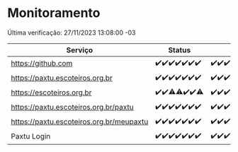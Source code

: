 # Monitoramento

Última verificação: 27/11/2023 13:08:00 -03

|Serviço|Status|Últimas 24h|
|---|---|---|
|https://github.com|<span title="2023-11-20: OK=24">✔️</span><span title="2023-11-21: OK=24">✔️</span><span title="2023-11-22: OK=23">✔️</span><span title="2023-11-23: OK=24">✔️</span><span title="2023-11-24: OK=24">✔️</span><span title="2023-11-25: OK=24">✔️</span><span title="2023-11-26: OK=17">✔️</span>|<span title="26/11/2023 14:03:00 -03 : 200">✔️</span><span title="26/11/2023 15:07:00 -03 : 200">✔️</span><span title="26/11/2023 16:03:00 -03 : 200">✔️</span><span title="26/11/2023 17:06:00 -03 : 200">✔️</span><span title="26/11/2023 18:03:00 -03 : 200">✔️</span><span title="26/11/2023 19:04:00 -03 : 200">✔️</span><span title="26/11/2023 20:04:00 -03 : 200">✔️</span><span title="26/11/2023 21:31:00 -03 : 200">✔️</span><span title="26/11/2023 22:46:00 -03 : 200">✔️</span><span title="26/11/2023 23:20:00 -03 : 200">✔️</span><span title="27/11/2023 00:07:00 -03 : 200">✔️</span><span title="27/11/2023 01:07:00 -03 : 200">✔️</span><span title="27/11/2023 02:06:00 -03 : 200">✔️</span><span title="27/11/2023 03:08:00 -03 : 200">✔️</span><span title="27/11/2023 04:06:00 -03 : 200">✔️</span><span title="27/11/2023 05:09:00 -03 : 200">✔️</span><span title="27/11/2023 06:07:00 -03 : 200">✔️</span><span title="27/11/2023 07:07:00 -03 : 200">✔️</span><span title="27/11/2023 08:04:00 -03 : 200">✔️</span><span title="27/11/2023 09:11:00 -03 : 200">✔️</span><span title="27/11/2023 10:10:00 -03 : 200">✔️</span><span title="27/11/2023 11:06:00 -03 : 200">✔️</span><span title="27/11/2023 12:06:00 -03 : 200">✔️</span><span title="27/11/2023 13:08:00 -03 : 200">✔️</span>|
|https://paxtu.escoteiros.org.br|<span title="2023-11-20: OK=24">✔️</span><span title="2023-11-21: OK=24">✔️</span><span title="2023-11-22: OK=23">✔️</span><span title="2023-11-23: OK=24">✔️</span><span title="2023-11-24: OK=24">✔️</span><span title="2023-11-25: OK=24">✔️</span><span title="2023-11-26: OK=17">✔️</span>|<span title="26/11/2023 14:03:00 -03 : 200">✔️</span><span title="26/11/2023 15:07:00 -03 : 200">✔️</span><span title="26/11/2023 16:03:00 -03 : 200">✔️</span><span title="26/11/2023 17:06:00 -03 : 200">✔️</span><span title="26/11/2023 18:03:00 -03 : 200">✔️</span><span title="26/11/2023 19:04:00 -03 : 200">✔️</span><span title="26/11/2023 20:04:00 -03 : 200">✔️</span><span title="26/11/2023 21:31:00 -03 : 200">✔️</span><span title="26/11/2023 22:46:00 -03 : 200">✔️</span><span title="26/11/2023 23:20:00 -03 : 200">✔️</span><span title="27/11/2023 00:07:00 -03 : 200">✔️</span><span title="27/11/2023 01:07:00 -03 : 200">✔️</span><span title="27/11/2023 02:06:00 -03 : 200">✔️</span><span title="27/11/2023 03:08:00 -03 : 200">✔️</span><span title="27/11/2023 04:06:00 -03 : 200">✔️</span><span title="27/11/2023 05:09:00 -03 : 200">✔️</span><span title="27/11/2023 06:07:00 -03 : 200">✔️</span><span title="27/11/2023 07:07:00 -03 : 200">✔️</span><span title="27/11/2023 08:04:00 -03 : 200">✔️</span><span title="27/11/2023 09:11:00 -03 : 200">✔️</span><span title="27/11/2023 10:10:00 -03 : 200">✔️</span><span title="27/11/2023 11:06:00 -03 : 200">✔️</span><span title="27/11/2023 12:06:00 -03 : 200">✔️</span><span title="27/11/2023 13:08:00 -03 : 200">✔️</span>|
|https://escoteiros.org.br|<span title="2023-11-20: OK=24">✔️</span><span title="2023-11-21: OK=24">✔️</span><span title="2023-11-22: OK=22, Falhas=1">⚠️</span><span title="2023-11-23: OK=23, Falhas=1">⚠️</span><span title="2023-11-24: OK=24">✔️</span><span title="2023-11-25: OK=24">✔️</span><span title="2023-11-26: OK=16, Falhas=1">⚠️</span>|<span title="26/11/2023 14:03:00 -03 : 200">✔️</span><span title="26/11/2023 15:07:00 -03 : 200">✔️</span><span title="26/11/2023 16:03:00 -03 : 200">✔️</span><span title="26/11/2023 17:06:00 -03 : 200">✔️</span><span title="26/11/2023 18:03:00 -03 : 200">✔️</span><span title="26/11/2023 19:04:00 -03 : 200">✔️</span><span title="26/11/2023 20:04:00 -03 : 200">✔️</span><span title="26/11/2023 21:31:00 -03 : 200">✔️</span><span title="26/11/2023 22:46:00 -03 : 200">✔️</span><span title="26/11/2023 23:20:00 -03 : 200">✔️</span><span title="27/11/2023 00:07:00 -03 : 200">✔️</span><span title="27/11/2023 01:07:00 -03 : 200">✔️</span><span title="27/11/2023 02:06:00 -03 : 200">✔️</span><span title="27/11/2023 03:08:00 -03 : 200">✔️</span><span title="27/11/2023 04:06:00 -03 : 200">✔️</span><span title="27/11/2023 05:09:00 -03 : 200">✔️</span><span title="27/11/2023 06:07:00 -03 : 200">✔️</span><span title="27/11/2023 07:07:00 -03 : 200">✔️</span><span title="27/11/2023 08:04:00 -03 : 200">✔️</span><span title="27/11/2023 09:11:00 -03 : 200">✔️</span><span title="27/11/2023 10:10:00 -03 : 200">✔️</span><span title="27/11/2023 11:06:00 -03 : 200">✔️</span><span title="27/11/2023 12:06:00 -03 : 200">✔️</span><span title="27/11/2023 13:08:00 -03 : 200">✔️</span>|
|https://paxtu.escoteiros.org.br/paxtu|<span title="2023-11-20: OK=24">✔️</span><span title="2023-11-21: OK=24">✔️</span><span title="2023-11-22: OK=23">✔️</span><span title="2023-11-23: OK=24">✔️</span><span title="2023-11-24: OK=24">✔️</span><span title="2023-11-25: OK=24">✔️</span><span title="2023-11-26: OK=17">✔️</span>|<span title="26/11/2023 14:03:00 -03 : 200">✔️</span><span title="26/11/2023 15:07:00 -03 : 200">✔️</span><span title="26/11/2023 16:03:00 -03 : 200">✔️</span><span title="26/11/2023 17:06:00 -03 : 200">✔️</span><span title="26/11/2023 18:03:00 -03 : 200">✔️</span><span title="26/11/2023 19:04:00 -03 : 200">✔️</span><span title="26/11/2023 20:04:00 -03 : 200">✔️</span><span title="26/11/2023 21:31:00 -03 : 200">✔️</span><span title="26/11/2023 22:46:00 -03 : 200">✔️</span><span title="26/11/2023 23:20:00 -03 : 200">✔️</span><span title="27/11/2023 00:07:00 -03 : 200">✔️</span><span title="27/11/2023 01:07:00 -03 : 200">✔️</span><span title="27/11/2023 02:06:00 -03 : 200">✔️</span><span title="27/11/2023 03:09:00 -03 : 200">✔️</span><span title="27/11/2023 04:06:00 -03 : 200">✔️</span><span title="27/11/2023 05:09:00 -03 : 200">✔️</span><span title="27/11/2023 06:07:00 -03 : 200">✔️</span><span title="27/11/2023 07:07:00 -03 : 200">✔️</span><span title="27/11/2023 08:04:00 -03 : 200">✔️</span><span title="27/11/2023 09:11:00 -03 : 200">✔️</span><span title="27/11/2023 10:10:00 -03 : 200">✔️</span><span title="27/11/2023 11:06:00 -03 : 200">✔️</span><span title="27/11/2023 12:06:00 -03 : 200">✔️</span><span title="27/11/2023 13:08:00 -03 : 200">✔️</span>|
|https://paxtu.escoteiros.org.br/meupaxtu|<span title="2023-11-20: OK=24">✔️</span><span title="2023-11-21: OK=24">✔️</span><span title="2023-11-22: OK=23">✔️</span><span title="2023-11-23: OK=24">✔️</span><span title="2023-11-24: OK=24">✔️</span><span title="2023-11-25: OK=24">✔️</span><span title="2023-11-26: OK=17">✔️</span>|<span title="26/11/2023 14:03:00 -03 : 200">✔️</span><span title="26/11/2023 15:07:00 -03 : 200">✔️</span><span title="26/11/2023 16:03:00 -03 : 200">✔️</span><span title="26/11/2023 17:06:00 -03 : 200">✔️</span><span title="26/11/2023 18:03:00 -03 : 200">✔️</span><span title="26/11/2023 19:04:00 -03 : 200">✔️</span><span title="26/11/2023 20:04:00 -03 : 200">✔️</span><span title="26/11/2023 21:31:00 -03 : 200">✔️</span><span title="26/11/2023 22:46:00 -03 : 200">✔️</span><span title="26/11/2023 23:20:00 -03 : 200">✔️</span><span title="27/11/2023 00:07:00 -03 : 200">✔️</span><span title="27/11/2023 01:07:00 -03 : 200">✔️</span><span title="27/11/2023 02:06:00 -03 : 200">✔️</span><span title="27/11/2023 03:09:00 -03 : 200">✔️</span><span title="27/11/2023 04:06:00 -03 : 200">✔️</span><span title="27/11/2023 05:09:00 -03 : 200">✔️</span><span title="27/11/2023 06:07:00 -03 : 200">✔️</span><span title="27/11/2023 07:07:00 -03 : 200">✔️</span><span title="27/11/2023 08:04:00 -03 : 200">✔️</span><span title="27/11/2023 09:11:00 -03 : 200">✔️</span><span title="27/11/2023 10:10:00 -03 : 200">✔️</span><span title="27/11/2023 11:06:00 -03 : 200">✔️</span><span title="27/11/2023 12:06:00 -03 : 200">✔️</span><span title="27/11/2023 13:08:00 -03 : 200">✔️</span>|
|Paxtu Login|<span title="2023-11-20: OK=24">✔️</span><span title="2023-11-21: OK=24">✔️</span><span title="2023-11-22: OK=23">✔️</span><span title="2023-11-23: OK=24">✔️</span><span title="2023-11-24: OK=24">✔️</span><span title="2023-11-25: OK=24">✔️</span><span title="2023-11-26: OK=17">✔️</span>|<span title="26/11/2023 14:03:00 -03 : 200">✔️</span><span title="26/11/2023 15:07:00 -03 : 200">✔️</span><span title="26/11/2023 16:03:00 -03 : 200">✔️</span><span title="26/11/2023 17:06:00 -03 : 200">✔️</span><span title="26/11/2023 18:03:00 -03 : 200">✔️</span><span title="26/11/2023 19:04:00 -03 : 200">✔️</span><span title="26/11/2023 20:04:00 -03 : 200">✔️</span><span title="26/11/2023 21:31:00 -03 : 200">✔️</span><span title="26/11/2023 22:46:00 -03 : 200">✔️</span><span title="26/11/2023 23:20:00 -03 : 200">✔️</span><span title="27/11/2023 00:07:00 -03 : 200">✔️</span><span title="27/11/2023 01:07:00 -03 : 200">✔️</span><span title="27/11/2023 02:06:00 -03 : 200">✔️</span><span title="27/11/2023 03:09:00 -03 : 200">✔️</span><span title="27/11/2023 04:06:00 -03 : 200">✔️</span><span title="27/11/2023 05:09:00 -03 : 200">✔️</span><span title="27/11/2023 06:07:00 -03 : 200">✔️</span><span title="27/11/2023 07:07:00 -03 : 200">✔️</span><span title="27/11/2023 08:04:00 -03 : 200">✔️</span><span title="27/11/2023 09:11:00 -03 : 200">✔️</span><span title="27/11/2023 10:10:00 -03 : 200">✔️</span><span title="27/11/2023 11:06:00 -03 : 200">✔️</span><span title="27/11/2023 12:06:00 -03 : 200">✔️</span><span title="27/11/2023 13:08:00 -03 : 200">✔️</span>|
